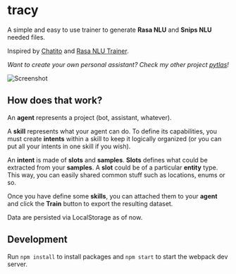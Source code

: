 tracy
===

A simple and easy to use trainer to generate **Rasa NLU** and **Snips NLU** needed files.

Inspired by [Chatito](https://rodrigopivi.github.io/Chatito/) and [Rasa NLU Trainer](https://rasahq.github.io/rasa-nlu-trainer/).

*Want to create your own personal assistant? Check my other project [pytlas](https://github.com/atlassistant/pytlas)!*

![Screenshot](docs/intent.png)

## How does that work?

An **agent** represents a project (bot, assistant, whatever).

A **skill** represents what your agent can do. To define its capabilities, you must create **intents** within a skill to keep it logically organized (or you can put all your intents in one skill if you wish).

An **intent** is made of **slots** and **samples**. **Slots** defines what could be extracted from your **samples**. A **slot** could be of a particular **entity** type. This way, you can easily shared common stuff such as locations, enums or so.

Once you have define some **skills**, you can attached them to your **agent** and click the **Train** button to export the resulting dataset.

Data are persisted via LocalStorage as of now.

## Development

Run `npm install` to install packages and `npm start` to start the webpack dev server.
